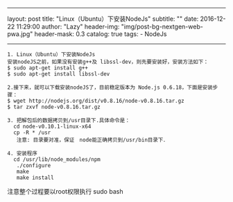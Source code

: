    ---
   layout:     post
   title:      "Linux（Ubuntu）下安装NodeJs"
   subtitle:   ""
   date:       2016-12-22 11:29:00
   author:     "Lazy"
   header-img: "img/post-bg-nextgen-web-pwa.jpg"
   header-mask: 0.3
   catalog:    true
   tags:
       - NodeJs

   ---





    1. Linux（Ubuntu）下安装NodeJs
    安装nodeJS之前，如果没有安装g++及 libssl-dev，则先要安装好，安装方法如下：
    $ sudo apt-get install g++
    $ sudo apt-get install libssl-dev

    2.接下来，就可以下载安装nodeJS了，目前稳定版本为 Node.js 0.6.18，下面是安装步骤：
    $ wget http://nodejs.org/dist/v0.8.16/node-v0.8.16.tar.gz
    $ tar zxvf node-v0.8.16.tar.gz

    3. 把解包后的数据拷贝到/usr目录下.具体命令是：
      cd node-v0.10.1-linux-x64
      cp -R * /usr
       注意: 目录要对准，保证　node能正确拷贝到/usr/bin目录下．

    4. 安装程序
      cd /usr/lib/node_modules/npm
       ./configure
       make
       make install

   注意整个过程要以root权限执行  sudo bash
